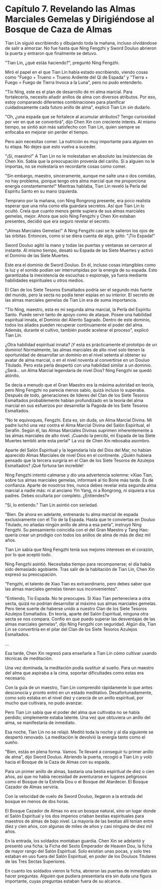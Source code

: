 
# Capítulo 7. Revelando las Almas Marciales Gemelas y Dirigiéndose al Bosque de Caza de Almas


Tian Lin siguió escribiendo y dibujando toda la mañana, incluso olvidándose de salir a almorzar. No fue hasta que Ning Fengzhi y Sword Douluo abrieron la puerta y entraron que finalmente se detuvo.

"Tian Lin, ¿qué estás haciendo?", preguntó Ning Fengzhi.

Miró el papel en el que Tian Lin había estado escribiendo, viendo cosas como "Fuego + Trueno = Trueno Ardiente del Qi de Espada" y "Tierra + Fuego = Fuego de Tierra Invoca a la Luna", pero no pudo entenderlo.

"Tío Ning, este es el plan de desarrollo de mi alma marcial. Para fortalecerla, necesito añadir anillos de alma con diversos atributos. Por eso, estoy comparando diferentes combinaciones para planificar cuidadosamente cada futuro anillo de alma", explicó Tian Lin sin dudarlo.

"Oh, ¿una espada que se fortalece al acumular atributos? Tengo curiosidad por ver en qué se convertirá", dijo Chen Xin con creciente interés. Al mismo tiempo, se sintió aún más satisfecho con Tian Lin, quien siempre se enfocaba en mejorar sin perder el tiempo.

Pero aún necesitas comer. La nutrición es muy importante para alguien en tu etapa. No dejes que esto vuelva a suceder.

"¡Sí, maestro!" A Tian Lin no le molestaban en absoluto las insistencias de Chen Xin. Sabía que la preocupación provenía del cariño. Si a alguien no le importas, no se molestaría en recordarte cosas como comer.

"Sin embargo, maestro, sinceramente, aunque me salte una o dos comidas, no hay problema, ¡porque tengo otra alma marcial que me proporciona energía constantemente!" Mientras hablaba, Tian Lin reveló la Perla del Espíritu Santo en su mano izquierda.

Temprano por la mañana, con Ning Rongrong presente, era poco realista esperar que una niña como ella guardara secretos. Así que Tian Lin lo ocultó. Creía que cuanto menos gente supiera de sus almas marciales gemelas, mejor. Ahora que solo Ning Fengzhi y Chen Xin estaban presentes, decidió que era seguro revelar el secreto.

"¡Almas Marciales Gemelas!" A Ning Fengzhi casi se le salieron los ojos de las órbitas. Entonces, como si se diera cuenta de algo, gritó: "¡Tío Espada!"

Sword Douluo agitó la mano y todas las puertas y ventanas se cerraron al instante. Al mismo tiempo, desató su Espada de las Siete Muertes y activó el Dominio de las Siete Muertes.

Este era el dominio de Sword Douluo. En él, incluso cosas intangibles como la luz y el sonido podían ser interrumpidas por la energía de su espada. Esto garantizaba la inexistencia de escuchas o espionaje, ya fuera mediante habilidades espirituales u otros medios.

El Clan de los Siete Tesoros Esmaltados podría ser el segundo más fuerte del mundo, pero la secta no podía tener espías en su interior. El secreto de las almas marciales gemelas de Tian Lin era de suma importancia.

"Tío Ning, maestro, esta es mi segunda alma marcial, la Perla del Espíritu Santo. Puede servir tanto de apoyo como de ataque. Posee una habilidad espiritual innata, el Dominio del Aliento Sagrado. Dentro de este dominio, todos los aliados pueden recuperar continuamente el poder del alma. Además, durante el cultivo, también puede acelerar el proceso", explicó Tian Lin.

¿Otra habilidad espiritual innata? ¡Y esta es prácticamente el prototipo de un dominio! Normalmente, las almas marciales de alto nivel solo tienen la oportunidad de desarrollar un dominio en el nivel setenta al obtener su avatar de alma marcial, o en el nivel noventa al convertirse en un Douluo Titulado. Pero esta perla despertó con una habilidad similar a un dominio. ¿Será... un Alma Marcial legendaria de nivel Dios? Ning Fengzhi se quedó atónito.

Se decía a menudo que el Gran Maestro era la máxima autoridad en teoría, pero Ning Fengzhi no parecía menos sabio, quizá incluso lo superaba. Después de todo, generaciones de líderes del Clan de los Siete Tesoros Esmaltados probablemente habían profundizado en la teoría del alma marcial en sus esfuerzos por desarrollar la Pagoda de los Siete Tesoros Esmaltados.

"No te equivoques, Fengzhi. Esta es, sin duda, un Alma Marcial Divina. Mi padre luchó una vez contra el Alma Marcial Divina del Salón Espiritual, el Serafín. Según él, las Almas Marciales Divinas suprimen inherentemente a las almas marciales de alto nivel. ¡Cuando la percibí, mi Espada de las Siete Muertes tembló ante esta perla!" La voz de Chen Xin rebosaba asombro.

Aparte del Salón Espiritual y la legendaria Isla del Dios del Mar, no habían aparecido Almas Marciales de nivel Dios en el continente. ¿Quién hubiera pensado que la tercera surgiría en el Clan de los Siete Tesoros de Azulejos Esmaltados? ¡Qué fortuna tan increíble!

Ning Fengzhi intentó calmarse y dio una advertencia solemne: «Xiao Tian, sobre tus almas marciales gemelas, informaré al tío Bone más tarde. Es de confianza. Aparte de nosotros tres, nunca debes revelar esta segunda alma marcial a nadie más: ni al anciano Yin Yang, ni a Rongrong, ni siquiera a tus padres. Debes ocultarla por completo. ¿Entiendes?»

"Sí, lo entiendo." Tian Lin asintió con seriedad.

"Bien. De ahora en adelante, entrenarás tu alma marcial de espada exclusivamente con el Tío de la Espada. Hasta que te conviertas en Douluo Titulado, no añadas ningún anillo de alma a esa perla", instruyó Ning Fengzhi. Su pensamiento coincidía con el del Gran Maestro y Tang Hao: quería crear un prodigio con todos los anillos de alma de más de diez mil años.

Tian Lin sabía que Ning Fengzhi tenía sus mejores intereses en el corazón, por lo que aceptó todo.

Ning Fengzhi asintió. Necesitaba tiempo para recomponerse; el día había sido demasiado agobiante. Tras salir de la habitación de Tian Lin, Chen Xin expresó su preocupación.

"Fengzhi, el talento de Xiao Tian es extraordinario, pero debes saber que las almas marciales gemelas tienen sus inconvenientes".

"Entiendo, Tío Espada. No te preocupes. Si Xiao Tian perteneciera a otra secta, quizá no podrían desarrollar al máximo sus almas marciales gemelas. Pero tiene suerte de haberse unido a nuestro Clan de los Siete Tesoros Azulejos Esmaltados. En teoría, aparte del Salón Espiritual, ninguna otra secta se nos compara. Confío en que puedo superar las desventajas de las almas marciales gemelas", dijo Ning Fengzhi con seguridad. Algún día, Tian Lin se convertiría en el pilar del Clan de los Siete Tesoros Azulejos Esmaltados.

...

Esa tarde, Chen Xin regresó para enseñarle a Tian Lin cómo cultivar usando técnicas de meditación.

Una vez dominada, la meditación podía sustituir al sueño. Para un maestro del alma que aspiraba a la cima, soportar dificultades como estas era necesario.

Con la guía de un maestro, Tian Lin comprendió rápidamente lo que antes desconocía y pronto entró en un estado meditativo. Desafortunadamente, como solo estaba en el nivel diez y carecía de un anillo espiritual, por mucho que cultivara, no pudo avanzar.

Pero Tian Lin sabía que el poder del alma que cultivaba no se había perdido; simplemente estaba latente. Una vez que obtuviera un anillo del alma, se manifestaría de inmediato.

Esa noche, Tian Lin no se relajó. Meditó toda la noche y al día siguiente se despertó renovado. La meditación le devolvió la energía tanto como el sueño.

"Bien, estás en plena forma. Vamos. Te llevaré a conseguir tu primer anillo de alma", dijo Sword Douluo. Abriendo la puerta, recogió a Tian Lin y voló hacia el Bosque de la Caza de Almas con su espada.

Para un primer anillo de almas, bastaría una bestia espiritual de diez o cien años, así que no había necesidad de aventurarse en lugares peligrosos como el Bosque de la Estrella Dou o el Bosque del Atardecer. El Bosque Cazador de Almas serviría.

Con la velocidad de vuelo de Sword Douluo, llegaron a la entrada del bosque en menos de dos horas.

El Bosque Cazador de Almas no era un bosque natural, sino un lugar donde el Salón Espiritual y los dos imperios criaban bestias espirituales para maestros de almas de bajo nivel. La mayoría de las bestias allí tenían entre diez y cien años, con algunas de miles de años y casi ninguna de diez mil años.

En la entrada, los soldados montaban guardia. Chen Xin se adelantó y presentó una ficha: la Ficha del Sexto Emperador de Heaven Dou, la ficha de mayor rango del Salón Espiritual. Solo existían unas pocas, y solo tres estaban en uso fuera del Salón Espiritual, en poder de los Douluos Titulares de las Tres Sectas Superiores.

En cuanto los soldados vieron la ficha, abrieron las puertas de inmediato sin hacer preguntas. Alguien que pudiera presentarla era sin duda una figura importante, cuyas preguntas estaban fuera de su alcance.